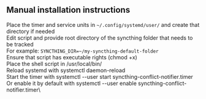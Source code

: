## Manual installation instructions
Place the timer and service units in `~/.config/systemd/user/` and create that directory if needed\
Edit script and provide root directory of the syncthing folder that needs to be tracked\
For example: `SYNCTHING_DIR=~/my-syncthing-default-folder`\
Ensure that script has executable rights (chmod +x)\
Place the shell script in /usr/local/bin/\
Reload systemd with systemctl daemon-reload\
Start the timer with systemctl --user start syncthing-conflict-notifier.timer\
Or enable it by default with systemctl --user enable syncthing-conflict-notifier.timer\
